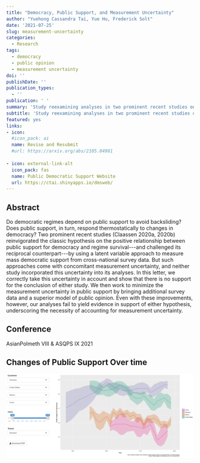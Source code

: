```yaml
---
title: "Democracy, Public Support, and Measurement Uncertainty"
author: "Yuehong Cassandra Tai, Yue Hu, Frederick Solt"
date: '2021-07-25'
slug: measurement-uncertainty
categories:
  - Research
tags:
  - democracy
  - public opinion
  - measurement uncertainty
doi: ''
publishDate: ''
publication_types:
  - ''
publication: ' '
summary: 'Study reexamining analyses in two prominent recent studies on classic hypotheses on democracy and public support and underscoring the necessity of accounting for measurement uncertainty. (Revise and Resubmit) '
subtitle: 'Study reexamining analyses in two prominent recent studies on classic hypotheses on democracy and public support and underscoring the necessity of accounting for measurement uncertainty.'
featured: yes
links:
- icon: 
  #icon_pack: ai
  name: Revise and Resubmit
  #url: https://arxiv.org/abs/2105.04981
  
- icon: external-link-alt
  icon_pack: fas
  name: Public Democratic Support Website
  url: https://ctai.shinyapps.io/dmsweb/
---
```


## Abstract 

Do democratic regimes depend on public support to avoid backsliding? Does public support, in turn, respond thermostatically to changes in democracy? Two prominent recent studies (Claassen 2020a, 2020b) reinvigorated the classic hypothesis on the positive relationship between public support for democracy and regime survival---and challenged its reciprocal counterpart---by using a latent variable approach to measure mass democratic support from cross-national survey data. But such approaches come with concomitant measurement uncertainty, and neither study incorporated this uncertainty into its analyses. In this letter, we correctly take this uncertainty in account and show that there is no support for the conclusion of either study. We then work to minimize the measurement uncertainty in public support by bringing additional survey data and a superior model of public opinion. Even with these improvements, however, our analyses fail to yield evidence in support of either hypothesis, underscoring the necessity of accounting for measurement uncertainty.

## Conference

AsianPolmeth VIII & ASQPS IX 2021

## Changes of Public Support Over time


[![public_support](public_support.PNG)](https://ctai.shinyapps.io/dmsweb/)
